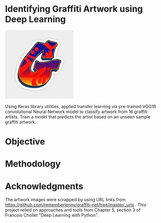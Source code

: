 # Identifying Graffiti Artwork using Deep Learning
[![Mock up app icon](/images/G4.jpeg)](https://youtu.be/txwfqmuV4MQ)


Using Keras library utilities, applied transfer learning via pre-trained VGG16 convolutional Neural Network model to classify artwork from 16 graffiti artists.
Train a model that predicts the artist based on an unseen sample graffiti artwork.

# Objective

# Methodology

# Acknowledgments

The artwork images were scrapped by using URL links from https://github.com/rememberlenny/graffiti-net/tree/master/_urls .
This project relied on approaches and tools from Chapter 5, section 3 of Francois Chollet "Deep Learning with Python".




